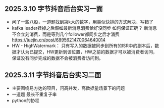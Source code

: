 ## 2025.3.10 字节抖音后台实习一面
- 问了一些八股，一道题找到第k大的数字，用类似快排的方式解决，写错了
- kafka leader挂掉之后假如最新消息消费恰好没同步 如何保证正确？ 新消息不会立刻消费，而是等到几个follower都同步之后才消费 https://juejin.cn/post/6895621470064640014
- HW - HighWatermark： 只有写入的数据被同步到所有的ISR中的副本后，数据才认为已提交，HW更新到该位置，HW之前的数据才可以被消费者访问，保证没有同步完成的数据不会被消费者访问到。
## 2025.3.11 字节抖音后台实习二面
- 主要围绕易方达的项目，问高并发，高数据量场景下的问题
- 一道题 最长不重复子串
- python的协程
